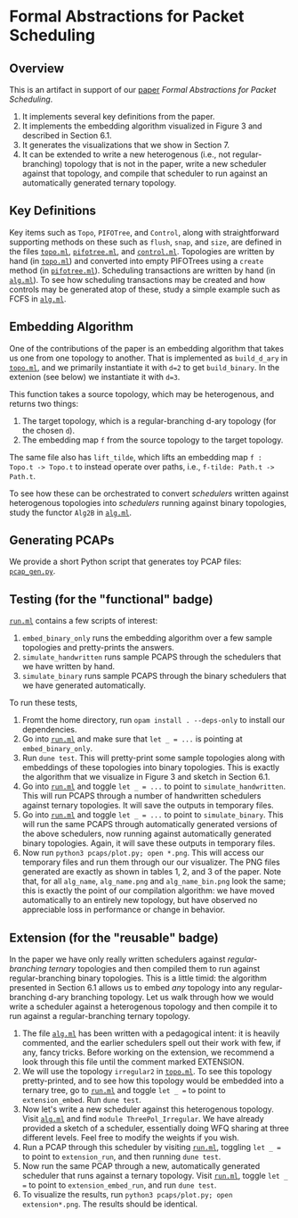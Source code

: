 
# Formal Abstractions for Packet Scheduling


## Overview

This is an artifact in support of our [paper](https://arxiv.org/abs/2211.11659) _Formal Abstractions for Packet Scheduling_.
1. It implements several key definitions from the paper.
2. It implements the embedding algorithm visualized in Figure 3 and described in Section 6.1.
3. It generates the visualizations that we show in Section 7.
4. It can be extended to write a new heterogenous (i.e., not regular-branching) topology that is not in the paper, write a new scheduler against that topology, and compile that scheduler to run against an automatically generated ternary topology.


## Key Definitions

Key items such as `Topo`, `PIFOTree`, and `Control`, along with straightforward supporting methods on these such as `flush`, `snap`, and `size`, are defined in the files [`topo.ml`](lib/topo.ml), [`pifotree.ml`](lib/pifotree.ml), and [`control.ml`](lib/control.ml).
Topologies are written by hand (in [`topo.ml`](lib/topo.ml)) and converted into empty PIFOTrees using a `create` method (in [`pifotree.ml`](lib/pifotree.ml)).
Scheduling transactions are written by hand (in [`alg.ml`](lib/alg.ml)).
To see how scheduling transactions may be created and how controls may be generated atop of these, study a simple example such as FCFS in [`alg.ml`](lib/alg.ml).


## Embedding Algorithm

One of the contributions of the paper is an embedding algorithm that takes us one from one topology to another.
That is implemented as `build_d_ary` in [`topo.ml`](lib/topo.ml), and we primarily instantiate it with `d=2` to get `build_binary`. In the extenion (see below) we instantiate it with `d=3`.

This function takes a source topology, which may be heterogenous, and returns two things:
1. The target topology, which is a regular-branching d-ary topology (for the chosen `d`).
2. The embedding map `f` from the source topology to the target topology.

The same file also has `lift_tilde`, which lifts an embedding map `f : Topo.t -> Topo.t` to instead operate over paths, i.e., `f-tilde: Path.t -> Path.t`.

To see how these can be orchestrated to convert _schedulers_ written against heterogenous topologies into _schedulers_ running against binary topologies, study the functor `Alg2B` in [`alg.ml`](lib/alg.ml).


## Generating PCAPs

We provide a short Python script that generates toy PCAP files: [`pcap_gen.py`](pcaps/pcap_gen.py).


## Testing (for the "functional" badge)

[`run.ml`](test/run.ml) contains a few scripts of interest:
1. `embed_binary_only` runs the embedding algorithm over a few sample topologies and pretty-prints the answers.
2. `simulate_handwritten` runs sample PCAPS through the schedulers that we have written by hand.
3. `simulate_binary` runs sample PCAPS through the binary schedulers that we have generated automatically.

To run these tests,
1. Fromt the home directory, run `opam install . --deps-only` to install our dependencies.
2. Go into [`run.ml`](test/run.ml) and make sure that `let _ = ...` is pointing at `embed_binary_only`.
3. Run `dune test`. This will pretty-print some sample topologies along with embeddings of these topologies into binary topologies. This is exactly the algorithm that we visualize in Figure 3 and sketch in Section 6.1.
4. Go into [`run.ml`](test/run.ml) and toggle `let _ = ...` to point to `simulate_handwritten`. This will run PCAPS through a number of handwritten schedulers against ternary topologies. It will save the outputs in temporary files.
5. Go into [`run.ml`](test/run.ml) and toggle `let _ = ...` to point to `simulate_binary`. This will run the same PCAPS through automatically generated versions of the above schedulers, now running against automatically generated binary topologies. Again, it will save these outputs in temporary files.
6. Now run `python3 pcaps/plot.py; open *.png`. This will access our temporary files and run them through our our visualizer. The PNG files generated are exactly as shown in tables 1, 2, and 3 of the paper. Note that, for all `alg_name`, `alg_name.png` and `alg_name_bin.png` look the same; this is exactly the point of our compilation algorithm: we have moved automatically to an entirely new topology, but have observed no appreciable loss in performance or change in behavior.


## Extension (for the "reusable" badge)

In the paper we have only really written schedulers against _regular-branching ternary_ topologies and then compiled them to run against regular-branching binary topologies.
This is a little timid: the algorithm presented in Section 6.1 allows us to embed _any_ topology into any regular-branching d-ary branching topology.
Let us walk through how we would write a scheduler against a heterogenous topology and then compile it to run against a regular-branching ternary topology.

1. The file [`alg.ml`](lib/alg.ml) has been written with a pedagogical intent: it is heavily commented, and the earlier schedulers spell out their work with few, if any, fancy tricks. Before working on the extension, we recommend a look through this file until the comment marked EXTENSION.
2. We will use the topology `irregular2` in [`topo.ml`](lib/topo.ml). To see this topology pretty-printed, and to see how this topology would be embedded into a ternary tree, go to [`run.ml`](test/run.ml) and toggle `let _ =` to point to `extension_embed`. Run `dune test`.
3. Now let's write a new scheduler against this heterogenous topology. Visit [`alg.ml`](lib/alg.ml) and find `module ThreePol_Irregular`. We have already provided a sketch of a scheduler, essentially doing WFQ sharing at three different levels. Feel free to modify the weights if you wish.
4. Run a PCAP through this scheduler by visiting [`run.ml`](test/run.ml), toggling `let _ =` to point to `extension_run`, and then running `dune test`.
5. Now run the same PCAP through a new, automatically generated scheduler that runs against a ternary topology. Visit [`run.ml`](test/run.ml), toggle `let _ =` to point to `extension_embed_run`, and run `dune test`.
6. To visualize the results, run `python3 pcaps/plot.py; open extension*.png`. The results should be identical.
